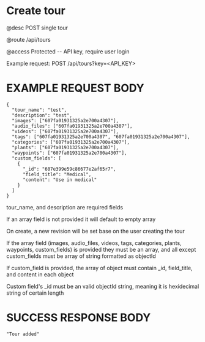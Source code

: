 # Create tour
@desc POST single tour

@route /api/tours

@access Protected -- API key, require user login

Example request: POST /api/tours?key=<API_KEY>

# EXAMPLE REQUEST BODY
```
{
  "tour_name": "test",
  "description": "test",
  "images": ["607fa01931325a2e700a4307"],
  "audio_files": ["607fa01931325a2e700a4307"],
  "videos": ["607fa01931325a2e700a4307"],
  "tags": ["607fa01931325a2e700a4307", "607fa01931325a2e700a4307"],
  "categories": ["607fa01931325a2e700a4307"],
  "plants": ["607fa01931325a2e700a4307"],
  "waypoints": ["607fa01931325a2e700a4307"],
  "custom_fields": [
    {
      "_id": "607e399e59c86677e2af65r7",
      "field_title": "Medical",
      "content": "Use in medical"
    }
  ]
}
```

tour_name, and description are required fields

If an array field is not provided it will default to empty array

On create, a new revision will be set base on the user creating the tour

If the array field (images, audio_files, videos, tags, categories, plants, waypoints, custom_fields) is provided they must be an array, and all except custom_fields must be array of string formatted as objectId

If custom_field is provided, the array of object must contain _id, field_title, and content in each object

Custom field's _id must be an valid objectId string, meaning it is hexidecimal string of certain length

# SUCCESS RESPONSE BODY
```
"Tour added"
```
